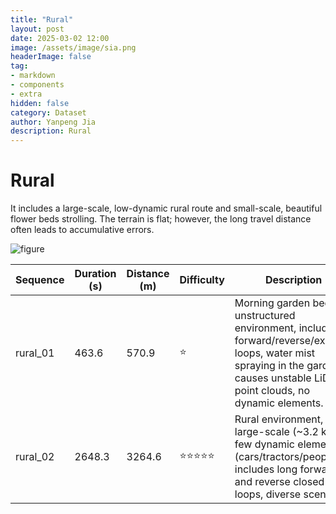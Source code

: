 ```yaml
---
title: "Rural"
layout: post
date: 2025-03-02 12:00
image: /assets/image/sia.png
headerImage: false
tag:
- markdown
- components
- extra
hidden: false
category: Dataset
author: Yanpeng Jia
description: Rural
---
```


# Rural

It includes a large-scale, low-dynamic rural route and small-scale, beautiful flower beds strolling. The terrain is flat; however, the long travel distance often leads to accumulative errors.

![figure](../../assets/image/urban.png)

| Sequence   | Duration (s) | Distance (m) | Difficulty | Description | Ground Truth |
|------------|-------------|-------------|------------|-------------|-------------|
| rural_01   | 463.6       | 570.9       | ⭐         | Morning garden bed, unstructured environment, includes forward/reverse/extreme loops, water mist spraying in the garden causes unstable LiDAR point clouds, no dynamic elements. | ground truth |
| rural_02   | 2648.3      | 3264.6      | ⭐⭐⭐⭐⭐     | Rural environment, large-scale (~3.2 km), few dynamic elements (cars/tractors/people), includes long forward and reverse closed loops, diverse scenes. | ground truth |





